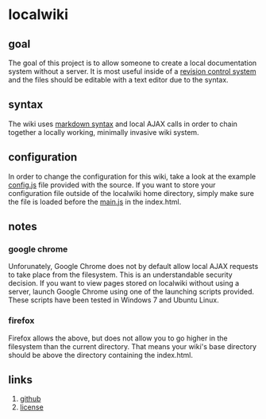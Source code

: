 # localwiki #

## goal ##
The goal of this project is to allow someone to create a local documentation system without a server.  It is most useful inside of a [revision control system](http://en.wikipedia.org/wiki/Revision_control) and the files should be editable with a text editor due to the syntax.

## syntax ##
The wiki uses [markdown syntax](http://daringfireball.net/projects/markdown/syntax) and local AJAX calls in order to chain together a locally working, minimally invasive wiki system.

## configuration ##
In order to change the configuration for this wiki, take a look at the example <a class="do-not-override" href="config.js">config.js</a> file provided with the source.  If you want to store your configuration file outside of the localwiki home directory, simply make sure the file is loaded before the <a class="do-not-override" href="script/main.js">main.js</a> in the index.html.

## notes ##
### google chrome ###
Unforunately, Google Chrome does not by default allow local AJAX requests to take place from the filesystem.  This is an understandable security decision.  If you want to view pages stored on localwiki without using a server, launch Google Chrome using one of the launching scripts provided.  These scripts have been tested in Windows 7 and Ubuntu Linux.

### firefox ###
Firefox allows the above, but does not allow you to go higher in the filesystem than the current directory.  That means your wiki's base directory should be above the directory containing the index.html.

## links ##
1. [github](https://github.com/mrdanpsmith/localwiki)
2. [license](LICENSE)
